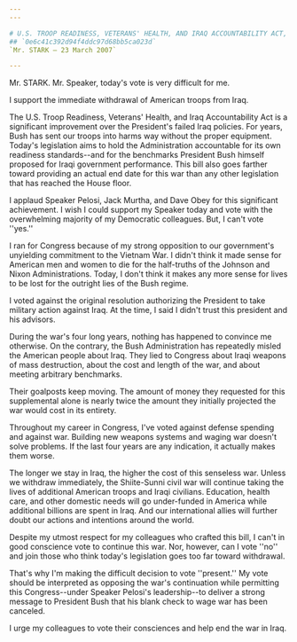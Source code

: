 ```yaml
---
---

# U.S. TROOP READINESS, VETERANS' HEALTH, AND IRAQ ACCOUNTABILITY ACT,
## `0e6c41c392d94f4ddc97d68bb5ca023d`
`Mr. STARK — 23 March 2007`

---
```



Mr. STARK. Mr. Speaker, today's vote is very difficult for me.

I support the immediate withdrawal of American troops from Iraq.

The U.S. Troop Readiness, Veterans' Health, and Iraq Accountability 
Act is a significant improvement over the President's failed Iraq 
policies. For years, Bush has sent our troops into harms way without 
the proper equipment. Today's legislation aims to hold the 
Administration accountable for its own readiness standards--and for the 
benchmarks President Bush himself proposed for Iraqi government 
performance. This bill also goes farther toward providing an actual end 
date for this war than any other legislation that has reached the House 
floor.

I applaud Speaker Pelosi, Jack Murtha, and Dave Obey for this 
significant achievement. I wish I could support my Speaker today and 
vote with the overwhelming majority of my Democratic colleagues. But, I 
can't vote ''yes.''

I ran for Congress because of my strong opposition to our 
government's unyielding commitment to the Vietnam War. I didn't think 
it made sense for American men and women to die for the half-truths of 
the Johnson and Nixon Administrations. Today, I don't think it makes 
any more sense for lives to be lost for the outright lies of the Bush 
regime.

I voted against the original resolution authorizing the President to 
take military action against Iraq. At the time, I said I didn't trust 
this president and his advisors.

During the war's four long years, nothing has happened to convince me 
otherwise. On the contrary, the Bush Administration has repeatedly 
misled the American people about Iraq. They lied to Congress about 
Iraqi weapons of mass destruction, about the cost and length of the 
war, and about meeting arbitrary benchmarks.

Their goalposts keep moving. The amount of money they requested for 
this supplemental alone is nearly twice the amount they initially 
projected the war would cost in its entirety.

Throughout my career in Congress, I've voted against defense spending 
and against war. Building new weapons systems and waging war doesn't 
solve problems. If the last four years are any indication, it actually 
makes them worse.

The longer we stay in Iraq, the higher the cost of this senseless 
war. Unless we withdraw immediately, the Shiite-Sunni civil war will 
continue taking the lives of additional American troops and Iraqi 
civilians. Education, health care, and other domestic needs will go 
under-funded in America while additional billions are spent in Iraq. 
And our international allies will further doubt our actions and 
intentions around the world.

Despite my utmost respect for my colleagues who crafted this bill, I 
can't in good conscience vote to continue this war. Nor, however, can I 
vote ''no'' and join those who think today's legislation goes too far 
toward withdrawal.

That's why I'm making the difficult decision to vote ''present.'' My 
vote should be interpreted as opposing the war's continuation while 
permitting this Congress--under Speaker Pelosi's leadership--to deliver 
a strong message to President Bush that his blank check to wage war has 
been canceled.

I urge my colleagues to vote their consciences and help end the war 
in Iraq.